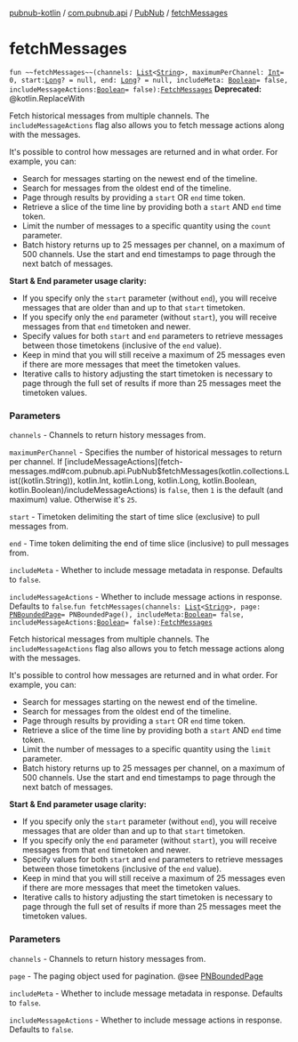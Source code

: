 [pubnub-kotlin](../../index.md) / [com.pubnub.api](../index.md) / [PubNub](index.md) / [fetchMessages](./fetch-messages.md)

# fetchMessages

`fun ~~fetchMessages~~(channels: `[`List`](https://kotlinlang.org/api/latest/jvm/stdlib/kotlin.collections/-list/index.html)`<`[`String`](https://kotlinlang.org/api/latest/jvm/stdlib/kotlin/-string/index.html)`>, maximumPerChannel: `[`Int`](https://kotlinlang.org/api/latest/jvm/stdlib/kotlin/-int/index.html)` = 0, start: `[`Long`](https://kotlinlang.org/api/latest/jvm/stdlib/kotlin/-long/index.html)`? = null, end: `[`Long`](https://kotlinlang.org/api/latest/jvm/stdlib/kotlin/-long/index.html)`? = null, includeMeta: `[`Boolean`](https://kotlinlang.org/api/latest/jvm/stdlib/kotlin/-boolean/index.html)` = false, includeMessageActions: `[`Boolean`](https://kotlinlang.org/api/latest/jvm/stdlib/kotlin/-boolean/index.html)` = false): `[`FetchMessages`](../../com.pubnub.api.endpoints/-fetch-messages/index.md)
**Deprecated:** @kotlin.ReplaceWith

Fetch historical messages from multiple channels.
The `includeMessageActions` flag also allows you to fetch message actions along with the messages.

It's possible to control how messages are returned and in what order. For example, you can:

* Search for messages starting on the newest end of the timeline.
* Search for messages from the oldest end of the timeline.
* Page through results by providing a `start` OR `end` time token.
* Retrieve a slice of the time line by providing both a `start` AND `end` time token.
* Limit the number of messages to a specific quantity using the `count` parameter.
* Batch history returns up to 25 messages per channel, on a maximum of 500 channels.
Use the start and end timestamps to page through the next batch of messages.

**Start &amp; End parameter usage clarity:**

* If you specify only the `start` parameter (without `end`),
you will receive messages that are older than and up to that `start` timetoken.
* If you specify only the `end` parameter (without `start`),
you will receive messages from that `end` timetoken and newer.
* Specify values for both `start` and `end` parameters to retrieve messages between those timetokens
(inclusive of the `end` value).
* Keep in mind that you will still receive a maximum of 25 messages
even if there are more messages that meet the timetoken values.
* Iterative calls to history adjusting the start timetoken is necessary to page through the full set of results
if more than 25 messages meet the timetoken values.

### Parameters

`channels` - Channels to return history messages from.

`maximumPerChannel` - Specifies the number of historical messages to return per channel.
    If [includeMessageActions](fetch-messages.md#com.pubnub.api.PubNub$fetchMessages(kotlin.collections.List((kotlin.String)), kotlin.Int, kotlin.Long, kotlin.Long, kotlin.Boolean, kotlin.Boolean)/includeMessageActions) is `false`, then `1` is the default (and maximum) value.
    Otherwise it's `25`.

`start` - Timetoken delimiting the start of time slice (exclusive) to pull messages from.

`end` - Time token delimiting the end of time slice (inclusive) to pull messages from.

`includeMeta` - Whether to include message metadata in response.
    Defaults to `false`.

`includeMessageActions` - Whether to include message actions in response.
    Defaults to `false`.`fun fetchMessages(channels: `[`List`](https://kotlinlang.org/api/latest/jvm/stdlib/kotlin.collections/-list/index.html)`<`[`String`](https://kotlinlang.org/api/latest/jvm/stdlib/kotlin/-string/index.html)`>, page: `[`PNBoundedPage`](../../com.pubnub.api.models.consumer/-p-n-bounded-page/index.md)` = PNBoundedPage(), includeMeta: `[`Boolean`](https://kotlinlang.org/api/latest/jvm/stdlib/kotlin/-boolean/index.html)` = false, includeMessageActions: `[`Boolean`](https://kotlinlang.org/api/latest/jvm/stdlib/kotlin/-boolean/index.html)` = false): `[`FetchMessages`](../../com.pubnub.api.endpoints/-fetch-messages/index.md)

Fetch historical messages from multiple channels.
The `includeMessageActions` flag also allows you to fetch message actions along with the messages.

It's possible to control how messages are returned and in what order. For example, you can:

* Search for messages starting on the newest end of the timeline.
* Search for messages from the oldest end of the timeline.
* Page through results by providing a `start` OR `end` time token.
* Retrieve a slice of the time line by providing both a `start` AND `end` time token.
* Limit the number of messages to a specific quantity using the `limit` parameter.
* Batch history returns up to 25 messages per channel, on a maximum of 500 channels.
Use the start and end timestamps to page through the next batch of messages.

**Start &amp; End parameter usage clarity:**

* If you specify only the `start` parameter (without `end`),
you will receive messages that are older than and up to that `start` timetoken.
* If you specify only the `end` parameter (without `start`),
you will receive messages from that `end` timetoken and newer.
* Specify values for both `start` and `end` parameters to retrieve messages between those timetokens
(inclusive of the `end` value).
* Keep in mind that you will still receive a maximum of 25 messages
even if there are more messages that meet the timetoken values.
* Iterative calls to history adjusting the start timetoken is necessary to page through the full set of results
if more than 25 messages meet the timetoken values.

### Parameters

`channels` - Channels to return history messages from.

`page` - The paging object used for pagination. @see [PNBoundedPage](../../com.pubnub.api.models.consumer/-p-n-bounded-page/index.md)

`includeMeta` - Whether to include message metadata in response.
    Defaults to `false`.

`includeMessageActions` - Whether to include message actions in response.
    Defaults to `false`.
